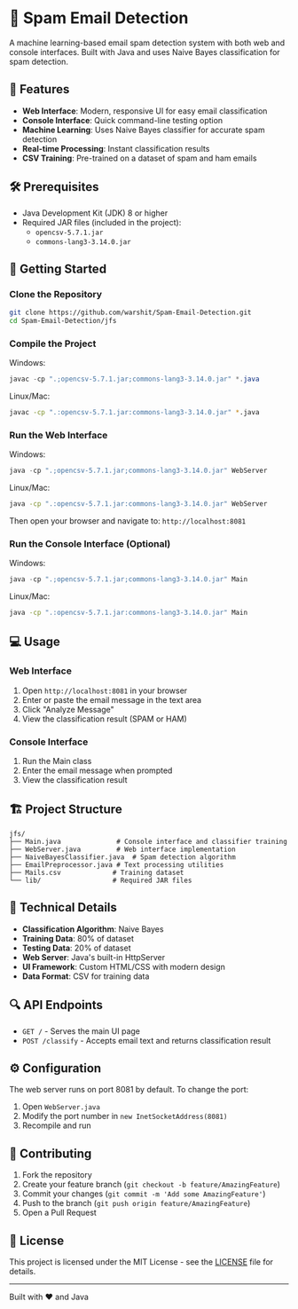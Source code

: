 # 📧 Spam Email Detection

A machine learning-based email spam detection system with both web and console interfaces. Built with Java and uses Naive Bayes classification for spam detection.

## 🌟 Features

- **Web Interface**: Modern, responsive UI for easy email classification
- **Console Interface**: Quick command-line testing option
- **Machine Learning**: Uses Naive Bayes classifier for accurate spam detection
- **Real-time Processing**: Instant classification results
- **CSV Training**: Pre-trained on a dataset of spam and ham emails

## 🛠️ Prerequisites

- Java Development Kit (JDK) 8 or higher
- Required JAR files (included in the project):
  - `opencsv-5.7.1.jar`
  - `commons-lang3-3.14.0.jar`

## 🚀 Getting Started

### Clone the Repository

```bash
git clone https://github.com/warshit/Spam-Email-Detection.git
cd Spam-Email-Detection/jfs
```

### Compile the Project

Windows:
```powershell
javac -cp ".;opencsv-5.7.1.jar;commons-lang3-3.14.0.jar" *.java
```

Linux/Mac:
```bash
javac -cp ".:opencsv-5.7.1.jar:commons-lang3-3.14.0.jar" *.java
```

### Run the Web Interface

Windows:
```powershell
java -cp ".;opencsv-5.7.1.jar;commons-lang3-3.14.0.jar" WebServer
```

Linux/Mac:
```bash
java -cp ".:opencsv-5.7.1.jar:commons-lang3-3.14.0.jar" WebServer
```

Then open your browser and navigate to: `http://localhost:8081`

### Run the Console Interface (Optional)

Windows:
```powershell
java -cp ".;opencsv-5.7.1.jar;commons-lang3-3.14.0.jar" Main
```

Linux/Mac:
```bash
java -cp ".:opencsv-5.7.1.jar:commons-lang3-3.14.0.jar" Main
```

## 💻 Usage

### Web Interface

1. Open `http://localhost:8081` in your browser
2. Enter or paste the email message in the text area
3. Click "Analyze Message"
4. View the classification result (SPAM or HAM)

### Console Interface

1. Run the Main class
2. Enter the email message when prompted
3. View the classification result

## 🏗️ Project Structure

```
jfs/
├── Main.java              # Console interface and classifier training
├── WebServer.java         # Web interface implementation
├── NaiveBayesClassifier.java  # Spam detection algorithm
├── EmailPreprocessor.java # Text processing utilities
├── Mails.csv             # Training dataset
└── lib/                  # Required JAR files
```

## 🤖 Technical Details

- **Classification Algorithm**: Naive Bayes
- **Training Data**: 80% of dataset
- **Testing Data**: 20% of dataset
- **Web Server**: Java's built-in HttpServer
- **UI Framework**: Custom HTML/CSS with modern design
- **Data Format**: CSV for training data

## 🔍 API Endpoints

- `GET /` - Serves the main UI page
- `POST /classify` - Accepts email text and returns classification result

## ⚙️ Configuration

The web server runs on port 8081 by default. To change the port:
1. Open `WebServer.java`
2. Modify the port number in `new InetSocketAddress(8081)`
3. Recompile and run

## 👥 Contributing

1. Fork the repository
2. Create your feature branch (`git checkout -b feature/AmazingFeature`)
3. Commit your changes (`git commit -m 'Add some AmazingFeature'`)
4. Push to the branch (`git push origin feature/AmazingFeature`)
5. Open a Pull Request

## 📝 License

This project is licensed under the MIT License - see the [LICENSE](LICENSE) file for details.



---
Built with ❤️ and Java
